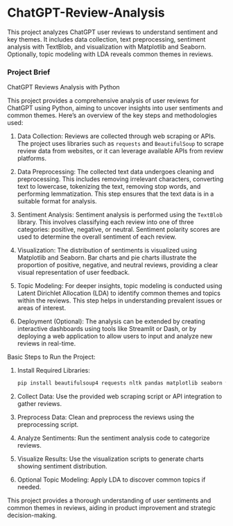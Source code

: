 # ChatGPT-Review-Analysis
This project analyzes ChatGPT user reviews to understand sentiment and key themes. It includes data collection, text preprocessing, sentiment analysis with TextBlob, and visualization with Matplotlib and Seaborn. Optionally, topic modeling with LDA reveals common themes in reviews. 

### Project Brief

ChatGPT Reviews Analysis with Python

This project provides a comprehensive analysis of user reviews for ChatGPT using Python, aiming to uncover insights into user sentiments and common themes. Here’s an overview of the key steps and methodologies used:

1. Data Collection: Reviews are collected through web scraping or APIs. The project uses libraries such as `requests` and `BeautifulSoup` to scrape review data from websites, or it can leverage available APIs from review platforms.

2. Data Preprocessing: The collected text data undergoes cleaning and preprocessing. This includes removing irrelevant characters, converting text to lowercase, tokenizing the text, removing stop words, and performing lemmatization. This step ensures that the text data is in a suitable format for analysis.

3. Sentiment Analysis: Sentiment analysis is performed using the `TextBlob` library. This involves classifying each review into one of three categories: positive, negative, or neutral. Sentiment polarity scores are used to determine the overall sentiment of each review.

4. Visualization: The distribution of sentiments is visualized using Matplotlib and Seaborn. Bar charts and pie charts illustrate the proportion of positive, negative, and neutral reviews, providing a clear visual representation of user feedback.

5. Topic Modeling: For deeper insights, topic modeling is conducted using Latent Dirichlet Allocation (LDA) to identify common themes and topics within the reviews. This step helps in understanding prevalent issues or areas of interest.

6. Deployment (Optional): The analysis can be extended by creating interactive dashboards using tools like Streamlit or Dash, or by deploying a web application to allow users to input and analyze new reviews in real-time.

Basic Steps to Run the Project:

1. Install Required Libraries:
   ```bash
   pip install beautifulsoup4 requests nltk pandas matplotlib seaborn wordcloud textblob
   ```

2. Collect Data: Use the provided web scraping script or API integration to gather reviews.

3. Preprocess Data: Clean and preprocess the reviews using the preprocessing script.

4. Analyze Sentiments: Run the sentiment analysis code to categorize reviews.

5. Visualize Results: Use the visualization scripts to generate charts showing sentiment distribution.

6. Optional Topic Modeling: Apply LDA to discover common topics if needed.

This project provides a thorough understanding of user sentiments and common themes in reviews, aiding in product improvement and strategic decision-making.
